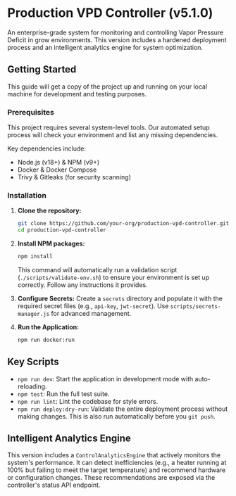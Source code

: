 # Production VPD Controller (v5.1.0)

An enterprise-grade system for monitoring and controlling Vapor Pressure Deficit in grow environments. This version includes a hardened deployment process and an intelligent analytics engine for system optimization.

## Getting Started

This guide will get a copy of the project up and running on your local machine for development and testing purposes.

### Prerequisites

This project requires several system-level tools. Our automated setup process will check your environment and list any missing dependencies.

Key dependencies include:
-   Node.js (v18+) & NPM (v9+)
-   Docker & Docker Compose
-   Trivy & Gitleaks (for security scanning)

### Installation

1.  **Clone the repository:**
    ```bash
    git clone https://github.com/your-org/production-vpd-controller.git
    cd production-vpd-controller
    ```

2.  **Install NPM packages:**
    ```bash
    npm install
    ```
    This command will automatically run a validation script (`./scripts/validate-env.sh`) to ensure your environment is set up correctly. Follow any instructions it provides.

3.  **Configure Secrets:**
    Create a `secrets` directory and populate it with the required secret files (e.g., `api-key`, `jwt-secret`). Use `scripts/secrets-manager.js` for advanced management.

4.  **Run the Application:**
    ```bash
    npm run docker:run
    ```

## Key Scripts

-   `npm run dev`: Start the application in development mode with auto-reloading.
-   `npm test`: Run the full test suite.
-   `npm run lint`: Lint the codebase for style errors.
-   `npm run deploy:dry-run`: Validate the entire deployment process without making changes. This is also run automatically before you `git push`.

## Intelligent Analytics Engine

This version includes a `ControlAnalyticsEngine` that actively monitors the system's performance. It can detect inefficiencies (e.g., a heater running at 100% but failing to meet the target temperature) and recommend hardware or configuration changes. These recommendations are exposed via the controller's status API endpoint.